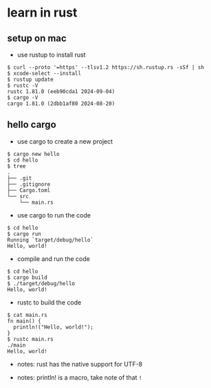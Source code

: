 # learn in rust

## setup on mac

* use rustup to install rust

```
$ curl --proto '=https' --tlsv1.2 https://sh.rustup.rs -sSf | sh
$ xcode-select --install
$ rustup update
$ rustc -V
rustc 1.81.0 (eeb90cda1 2024-09-04)
$ cargo -V
cargo 1.81.0 (2dbb1af80 2024-08-20)
```

## hello cargo

* use cargo to create a new project

```
$ cargo new hello
$ cd hello
$ tree
.
├── .git
├── .gitignore
├── Cargo.toml
└── src
    └── main.rs
```

* use cargo to run the code

```
$ cd hello
$ cargo run
Running `target/debug/hello`
Hello, world!
```

* compile and run the code

```
$ cd hello
$ cargo build
$ ./target/debug/hello
Hello, world!
```

* rustc to build the code

```
$ cat main.rs
fn main() {
  println!("Hello, world!");
}
$ rustc main.rs
./main
Hello, world!
```

* notes: rust has the native support for UTF-8

* notes: println! is a macro, take note of that ```!```


